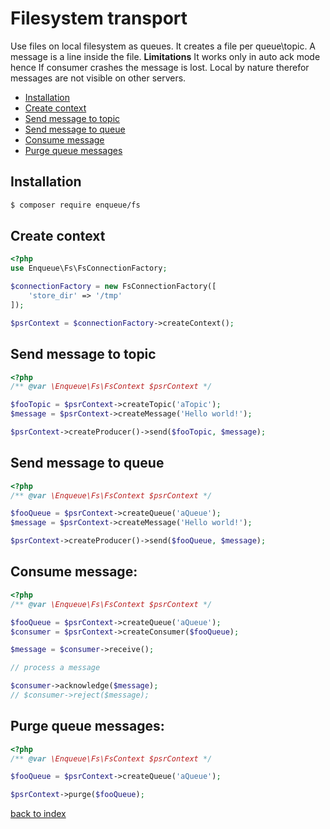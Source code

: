 # Filesystem transport

Use files on local filesystem as queues. 
It creates a file per queue\topic. 
A message is a line inside the file.
**Limitations** It works only in auto ack mode hence If consumer crashes the message is lost. Local by nature therefor messages are not visible on other servers.  

* [Installation](#installation)
* [Create context](#create-context)
* [Send message to topic](#send-message-to-topic)
* [Send message to queue](#send-message-to-queue)
* [Consume message](#consume-message)
* [Purge queue messages](#purge-queue-messages)

## Installation

```bash
$ composer require enqueue/fs
```

## Create context

```php
<?php
use Enqueue\Fs\FsConnectionFactory;

$connectionFactory = new FsConnectionFactory([
    'store_dir' => '/tmp'
]);

$psrContext = $connectionFactory->createContext();
```

## Send message to topic

```php
<?php
/** @var \Enqueue\Fs\FsContext $psrContext */

$fooTopic = $psrContext->createTopic('aTopic');
$message = $psrContext->createMessage('Hello world!');

$psrContext->createProducer()->send($fooTopic, $message);
```

## Send message to queue 

```php
<?php
/** @var \Enqueue\Fs\FsContext $psrContext */

$fooQueue = $psrContext->createQueue('aQueue');
$message = $psrContext->createMessage('Hello world!');

$psrContext->createProducer()->send($fooQueue, $message);
```

## Consume message:

```php
<?php
/** @var \Enqueue\Fs\FsContext $psrContext */

$fooQueue = $psrContext->createQueue('aQueue');
$consumer = $psrContext->createConsumer($fooQueue);

$message = $consumer->receive();

// process a message

$consumer->acknowledge($message);
// $consumer->reject($message);
```

## Purge queue messages:

```php
<?php
/** @var \Enqueue\Fs\FsContext $psrContext */

$fooQueue = $psrContext->createQueue('aQueue');

$psrContext->purge($fooQueue);
```

[back to index](index.md)